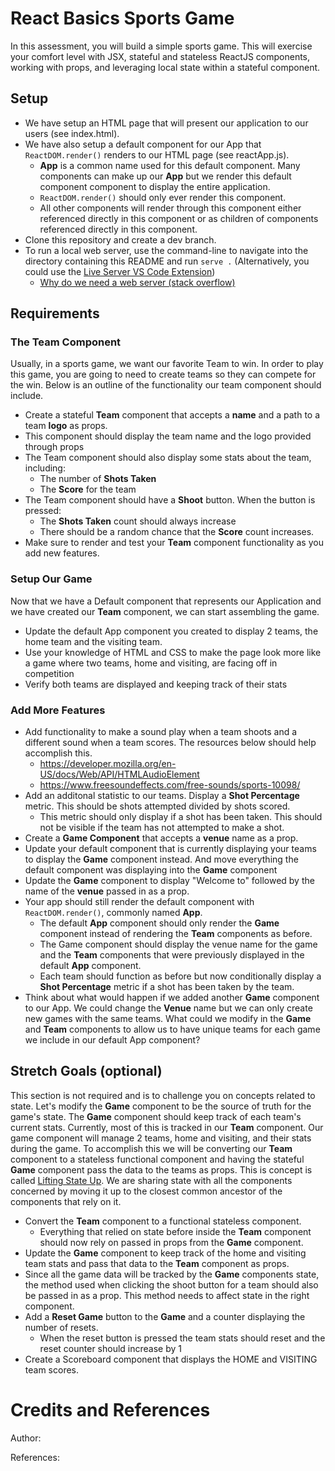 # React Basics Sports Game
In this assessment, you will build a simple sports game. This will exercise your comfort level with JSX, stateful and stateless ReactJS components, working with props, and leveraging local state within a stateful component. 

## Setup
* We have setup an HTML page that will present our application to our users (see index.html).
* We have also setup a default component for our App that ```ReactDOM.render()``` renders to our HTML page (see reactApp.js).
    * **App** is a common name used for this default component. Many components can make up our **App** but we render this default component component to display the entire application.
    * ```ReactDOM.render()``` should only ever render this component.
    * All other components will render through this component either referenced directly in this component or as children of components referenced directly in this component.
* Clone this repository and create a dev branch.
* To run a local web server, use the command-line to navigate into the directory containing this README and run `serve .` (Alternatively, you could use the [Live Server VS Code Extension](https://marketplace.visualstudio.com/items?itemName=ritwickdey.LiveServer))
    * [Why do we need a web server (stack overflow)](https://stackoverflow.com/questions/53042123/can-babel-standalone-be-used-if-index-html-is-served-locally-no-webserver)
   
## Requirements

### The Team Component
Usually, in a sports game, we want our favorite Team to win. In order to play this game, you are going to need to create teams so they can compete for the win. Below is an outline of the functionality our team component should include.

* Create a stateful **Team** component that accepts a **name** and a path to a team **logo** as props.
* This component should display the team name and the logo provided through props
* The Team component should also display some stats about the team, including:
    * The number of **Shots Taken**
    * The **Score** for the team
* The Team component should have a **Shoot** button. When the button is pressed: 
    * The **Shots Taken** count should always increase
    * There should be a random chance that the **Score** count increases.
* Make sure to render and test your **Team** component functionality as you add new features.

### Setup Our Game
Now that we have a Default component that represents our Application and we have created our **Team** component, we can start assembling the game.

* Update the default App component you created to display 2 teams, the home team and the visiting team.
* Use your knowledge of HTML and CSS to make the page look more like a game where two teams, home and visiting, are facing off in competition
* Verify both teams are displayed and keeping track of their stats

### Add More Features

* Add functionality to make a sound play when a team shoots and a different sound when a team scores. The resources below should help accomplish this.
    * https://developer.mozilla.org/en-US/docs/Web/API/HTMLAudioElement
    * https://www.freesoundeffects.com/free-sounds/sports-10098/
* Add an additonal statistic to our teams. Display a **Shot Percentage** metric. This should be shots attempted divided by shots scored.
    * This metric should only display if a shot has been taken. This should not be visible if the team has not attempted to make a shot.
* Create a **Game Component** that accepts a **venue** name as a prop.
* Update your default component that is currently displaying your teams to display the **Game** component instead. And move everything the default component was displaying into the **Game** component
* Update the **Game** component to display "Welcome to" followed by the name of the **venue** passed in as a prop.
* Your app should still render the default component with ```ReactDOM.render()```, commonly named **App**. 
    * The default **App** component should only render the **Game** component instead of rendering the **Team** components as before. 
    * The Game component should display the venue name for the game and the **Team** components that were previously displayed in the default **App** component.
    * Each team should function as before but now conditionally display a **Shot Percentage** metric if a shot has been taken by the team.
* Think about what would happen if we added another **Game** component to our App. We could change the **Venue** name but we can only create new games with the same teams. What could we modify in the **Game** and **Team** components to allow us to have unique teams for each game we include in our default App component?

## Stretch Goals (optional)
This section is not required and is to challenge you on concepts related to state. Let's modify the **Game** component to be the source of truth for the game's state. The **Game** component should keep track of each team's current stats. Currently, most of this is tracked in our **Team** component. Our game component will manage 2 teams, home and visiting, and their stats during the game. To accomplish this we will be converting our **Team** component to a stateless functional component and having the stateful **Game** component pass the data to the teams as props. This is concept is called [Lifting State Up](https://reactjs.org/docs/lifting-state-up.html). We are sharing state with all the components concerned by moving it up to the closest common ancestor of the components that rely on it.

* Convert the **Team** component to a functional stateless component. 
    * Everything that relied on state before inside the **Team** component should now rely on passed in props from the **Game** component.
* Update the **Game** component to keep track of the home and visiting team stats and pass that data to the **Team** component as props.
* Since all the game data will be tracked by the **Game** components state, the method used when clicking the shoot button for a team should also be passed in as a prop. This method needs to affect state in the right component.
* Add a **Reset Game** button to the **Game** and a counter displaying the number of resets.
    * When the reset button is pressed the team stats should reset and the reset counter should increase by 1
* Create a Scoreboard component that displays the HOME and VISITING team scores.

# Credits and References

Author:

References:
